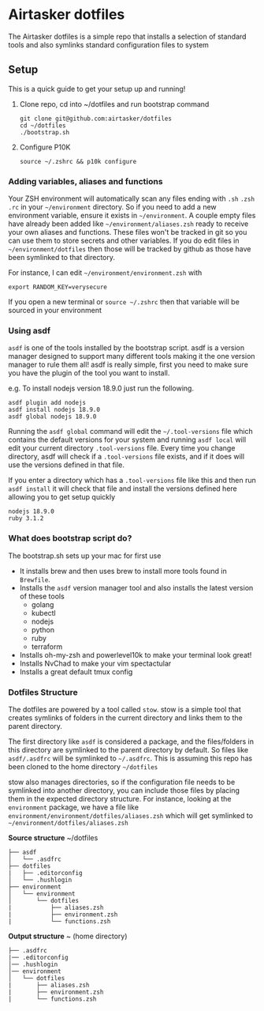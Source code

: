 # Airtasker dotfiles

The Airtasker dotfiles is a simple repo that installs a selection of standard tools and also symlinks standard configuration files to system

## Setup
This is a quick guide to get your setup up and running!

1. Clone repo, cd into ~/dotfiles and run bootstrap command
    ```
    git clone git@github.com:airtasker/dotfiles
    cd ~/dotfiles
    ./bootstrap.sh
    ```
2. Configure P10K 
    ```
    source ~/.zshrc && p10k configure
    ```

### Adding variables, aliases and functions
Your ZSH environment will automatically scan any files ending with ```.sh``` ```.zsh``` ```.rc``` in your ```~/environment``` directory. So if you need to add a new environment variable, ensure it exists in ```~/environment```. A couple empty files have already been added like ```~/environment/aliases.zsh``` ready to receive your own aliases and functions. These files won't be tracked in git so you can use them to store secrets and other variables. If you do edit files in ```~/environment/dotfiles``` then those will be tracked by github as those have been symlinked to that directory. 

For instance, I can edit ```~/environment/environment.zsh``` with 
```
export RANDOM_KEY=verysecure
```
If you open a new terminal or ```source ~/.zshrc``` then that variable will be sourced in your environment

### Using asdf 
```asdf``` is one of the tools installed by the bootstrap script. 
asdf is a version manager designed to support many different tools making it the one version manager to rule them all! 
asdf is really simple, first you need to make sure you have the plugin of the tool you want to install.

e.g. To install nodejs version 18.9.0 just run the following. 
```
asdf plugin add nodejs
asdf install nodejs 18.9.0
asdf global nodejs 18.9.0
```
Running the ```asdf global``` command will edit the ```~/.tool-versions``` file which contains the default versions for your system and running ```asdf local``` will edit your current directory ```.tool-versions``` file. Every time you change directory, asdf will check if a ```.tool-versions``` file exists, and if it does will use the versions defined in that file. 

If you enter a directory which has a ```.tool-versions``` file like this and then run ```asdf install``` it will check that file and install the versions defined here allowing you to get setup quickly
```
nodejs 18.9.0
ruby 3.1.2
```


### What does bootstrap script do? 
The bootstrap.sh sets up your mac for first use
* It installs brew and then uses brew to install more tools found in ```Brewfile```. 
* Installs the ```asdf``` version manager tool and also installs the latest version of these tools
    * golang 
    * kubectl 
    * nodejs 
    * python 
    * ruby 
    * terraform
* Installs oh-my-zsh and powerlevel10k to make your terminal look great!
* Installs NvChad to make your vim spectactular
* Installs a great default tmux config 





### Dotfiles Structure
The dotfiles are powered by a tool called `stow`.
stow is a simple tool that creates symlinks of folders in the current directory and links them to the parent directory. 

The first directory like `asdf` is considered a package, and the files/folders in this directory are symlinked to the parent directory by default. So files like `asdf/.asdfrc` will be symlinked to `~/.asdfrc`. This is assuming this repo has been cloned to the home directory `~/dotfiles`

stow also manages directories, so if the configuration file needs to be symlinked into another directory, you can include those files by placing them in the expected directory structure. For instance, looking at the `environment` package, we have a file like `environment/environment/dotfiles/aliases.zsh` which will get symlinked to `~/environment/dotfiles/aliases.zsh`

**Source structure** ~/dotfiles
```
├── asdf
│   └── .asdfrc
├── dotfiles
|   ├── .editorconfig
│   └── .hushlogin
├── environment
│   └── environment
│       └── dotfiles
|           ├── aliases.zsh
|           ├── environment.zsh
|           └── functions.zsh
```
**Output structure** ~ (home directory)
```
├── .asdfrc
|── .editorconfig
│── .hushlogin
│── environment
│   └── dotfiles
|       ├── aliases.zsh
|       ├── environment.zsh
|       └── functions.zsh
```

